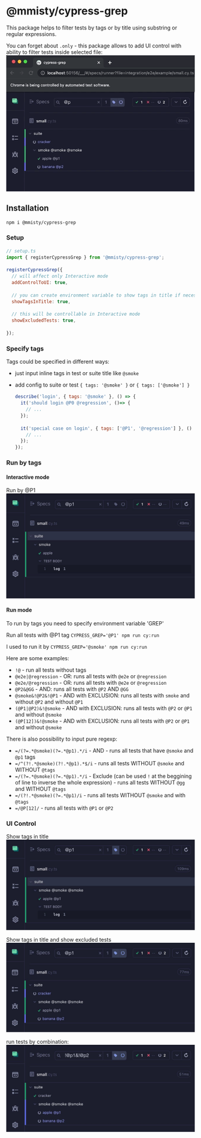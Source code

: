 # @mmisty/cypress-grep
This package helps to filter tests by tags or by title using substring or regular expressions.

You can forget about `.only` - this package allows to add UI control with ability to filter tests inside selected file:
![p1.gif](https://github.com/mmisty/cypress-grep/blob/main/docs-template/p1.gif)

## Installation

```
npm i @mmisty/cypress-grep
```

### Setup

```javascript
// setup.ts
import { registerCypressGrep } from '@mmisty/cypress-grep';

registerCypressGrep({
  // will affect only Interactive mode
  addControlToUI: true,
  
  // you can create environment variable to show tags in title if necessary
  showTagsInTitle: true,
  
  // this will be controllable in Interactive mode 
  showExcludedTests: true, 
  
});
```

### Specify tags
Tags could be specified in different ways:
 - just input inline tags in test or suite title like `@smoke`
 - add config to suite or test `{ tags: '@smoke' }` or `{ tags: ['@smoke'] }`
 
    ```javascript
    describe('login', { tags: '@smoke' }, () => {
      it('should login @P0 @regression', ()=> {
        // ...
      });
   
      it('special case on login', { tags: ['@P1', '@regression'] }, () => {
        // ...
      });
    });
    
    ```

### Run by tags

#### Interactive mode
Run by @P1
![tags_search_0.jpg](https://github.com/mmisty/cypress-grep/blob/main/docs-template/tags_search_0.jpg)

#### Run mode
To run by tags you need to specify environment variable 'GREP'

Run all tests with @P1 tag
`CYPRESS_GREP='@P1' npm run cy:run`

I used to run it by `CYPRESS_GREP='@smoke' npm run cy:run`

Here are some examples: 
- `!@` - run all tests without tags
- `@e2e|@regression` - OR: runs all tests with `@e2e` or `@regression`
- `@e2e/@regression` - OR: runs all tests with `@e2e` or `@regression`
- `@P2&@GG` - AND: runs all tests with `@P2` AND `@GG`
- `@smoke&!@P2&!@P1` - AND with EXCLUSION: runs all tests with `smoke` and without `@P2` and without `@P1`
- `(@P1|@P2)&!@smoke` - AND with EXCLUSION: runs all tests with `@P2` or `@P1` and without `@smoke`
- `(@P[12])&!@smoke` - AND with EXCLUSION: runs all tests with `@P2` or `@P1` and without `@smoke`

There is also possibility to input pure regexp:
- `=/(?=.*@smoke)(?=.*@p1).*/i` - AND - runs all tests that have `@smoke` and `@p1` tags
- `=/^(?!.*@smoke)(?!.*@p1).*$/i` - runs all tests WITHOUT `@smoke` and WITHOUT `@tags`
- `=/(?=.*@smoke)(?=.*@p1).*/i` - Exclude (can be used `!` at the beggining of line to inverse the whole expression) - runs all tests WITHOUT `@gg` and WITHOUT `@tags`
- `=/(?!.*@smoke)(?=.*@p1)/i` - runs all tests WITHOUT `@smoke` and with `@tags`
- `=/@P[12]/` - runs all tests with `@P1` or `@P2`


### UI Control

Show tags in title
![tags_search_2.jpg](https://github.com/mmisty/cypress-grep/blob/main/docs-template/tags_search_2.jpg)

Show tags in title and show excluded tests
![tags_search_4.jpg](https://github.com/mmisty/cypress-grep/blob/main/docs-template/tags_search_4.jpg)

run tests by combination:
![tags_search_5.jpg](https://github.com/mmisty/cypress-grep/blob/main/docs-template/tags_search_5.jpg)
